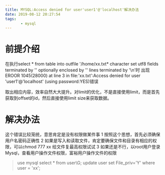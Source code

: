 ```yaml
---
title: MYSQL:Access denied for user'user1'@'localhost'解决办法
date: 2019-08-12 20:27:54
tags:
       - mysql
---
```

# 前提介绍


在执行select * from table into outfile '/home/xx.txt* character set utf8 fields terminated by '' optionally enclosed by '' lines terminated by '\n'时 出现 EROOR 1045(28000) at
line 3 in file:'xx.txt':Access denied for user 'user1'@'localhost' (using password:YES)错误

取出相应内容，效率自然大大提升。对limit的优化，不是直接使用limit，而是首先获取到offset的id，然后直接使用limit size来获取数据。

# 解决办法
这个错误比较笼统，意思肯定是没有权限做某件事
1 按照这个思想，首先必须确保用户名密码正确性
2 如果是写入和读取文件，肯定要确保文件和目录有相应的权限，可以chmod 777 xx 给文件复最高权限试试
3 如果还是不行，以root用户登录Mysql，查看用户操作文件权限，富裕用户操作文件的权限
> use mysql
> select * from user\G;
> update user set File_priv='Y' where user = 'xx';

